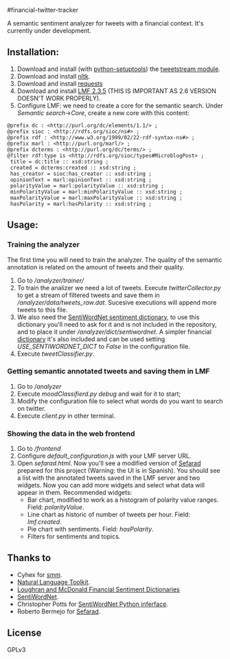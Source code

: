 #financial-twitter-tracker

A semantic sentiment analyzer for tweets with a financial context. It's currently under development.

## Installation:

1. Download and install (with [python-setuptools](https://pypi.python.org/pypi/setuptools)) the [tweetstream module](https://pypi.python.org/pypi/tweetstream).
2. Download and install [nltk](http://nltk.org/).
3. Download and install [requests](http://docs.python-requests.org/)
4. Download and install [LMF 2.3.5](https://code.google.com/p/lmf/downloads/detail?name=lmf-installer-2.3.5-SNAPSHOT.jar) (THIS IS IMPORTANT AS 2.6 VERSION DOESN'T WORK PROPERLY).
5. Configure LMF: we need to create a core for the semantic search. Under *Semantic search*->*Core*, create a new core with this content:

 ```
@prefix dc : <http://purl.org/dc/elements/1.1/> ;
@prefix sioc : <http://rdfs.org/sioc/ns#> ;
@prefix rdf : <http://www.w3.org/1999/02/22-rdf-syntax-ns#> ;
@prefix marl : <http://purl.org/marl/> ;
@prefix dcterms : <http://purl.org/dc/terms/> ;
@filter rdf:type is <http://rdfs.org/sioc/types#MicroblogPost> ;
  title = dc:title :: xsd:string ;
  created = dcterms:created :: xsd:string ;
  has_creator = sioc:has_creator :: xsd:string ;
  opinionText = marl:opinionText :: xsd:string ;
  polarityValue = marl:polarityValue :: xsd:string ;
  minPolarityValue = marl:minPolarityValue :: xsd:string ;
  maxPolarityValue = marl:maxPolarityValue :: xsd:string ;
  hasPolarity = marl:hasPolarity :: xsd:string ;
 ```


## Usage:

### Training the analyzer

The first time you will need to train the analyzer. The quality of the semantic annotation is related on the amount of tweets and their quality.

1. Go to */analyzer/trainer/*
2. To train the analizer we need a lot of tweets. Execute *twitterCollector.py* to get a stream of filtered tweets and save them in */analyzer/data/tweets_raw.dat*. Sucesive executions will append more tweets to this file.
3. We also need the [SentiWordNet sentiment dictionary](http://sentiwordnet.isti.cnr.it/), to use this dictionary you'll need to ask for it and is not included in the repository, and to place it under */analyzer/dict/sentiwordnet*. A simpler financial [dictionary](http://www.nd.edu/~mcdonald/Word_Lists.html) it's also included and can be used setting *USE_SENTIWORDNET_DICT* to *False* in the configuration file.
4. Execute *tweetClassifier.py*.

### Getting semantic annotated tweets and saving them in LMF

1. Go to */analyzer*
2. Execute *moodClassifierd.py debug* and wait for it to start;
3. Modify the configuration file to select what words do you want to search on twitter.
4. Execute *client.py* in other terminal.

### Showing the data in the web frontend

1. Go to */frontend*
2. Configure *default_configuration.js* with your LMF server URL.
3. Open *sefarad.html*. Now you'll see a modified version of [Sefarad](https://github.com/gsi-upm/Sefarad) prepared for this project (Warning: the UI is in Spanish). You should see a list with the annotated tweets saved in the LMF server and two widgets. Now you can add more widgets and select what data will appear in them. Recommended widgets: 
	- Bar chart, modified to work as a histogram of polarity value ranges.  Field: *polarityValue*.
	- Line chart as historic of number of tweets per hour. Field: *lmf.created*.
	- Pie chart with sentiments. Field: *hasPolarity*.
	- Filters for sentiments and topics.


## Thanks to

- Cyhex for [smm](https://github.com/cyhex/smm).
- [Natural Language Toolkit](http://nltk.org/).
- [Loughran and McDonald Financial Sentiment Dictionaries](http://www.nd.edu/~mcdonald/Word_Lists.html)
- [SentiWordNet](http://sentiwordnet.isti.cnr.it/).
- Christopher Potts for [SentiWordNet Python inferface](http://compprag.christopherpotts.net/wordnet.html#sentiwordnet).
- Roberto Bermejo for [Sefarad](https://github.com/gsi-upm/Sefarad).

## License

GPLv3
